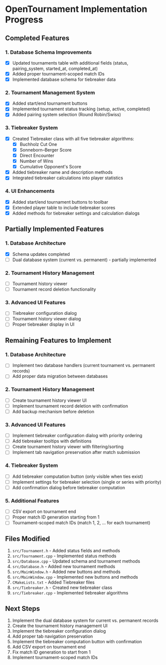 # OpenTournament Implementation Progress

## Completed Features

### 1. Database Schema Improvements

- [x] Updated tournaments table with additional fields (status, pairing_system, started_at, completed_at)
- [x] Added proper tournament-scoped match IDs
- [x] Implemented database schema for tiebreaker data

### 2. Tournament Management System

- [x] Added start/end tournament buttons
- [x] Implemented tournament status tracking (setup, active, completed)
- [x] Added pairing system selection (Round Robin/Swiss)

### 3. Tiebreaker System

- [x] Created Tiebreaker class with all five tiebreaker algorithms:
  - [x] Buchholz Cut One
  - [x] Sonneborn–Berger Score
  - [x] Direct Encounter
  - [x] Number of Wins
  - [x] Cumulative Opponent's Score
- [x] Added tiebreaker name and description methods
- [x] Integrated tiebreaker calculations into player statistics

### 4. UI Enhancements

- [x] Added start/end tournament buttons to toolbar
- [x] Extended player table to include tiebreaker scores
- [x] Added methods for tiebreaker settings and calculation dialogs

## Partially Implemented Features

### 1. Database Architecture

- [x] Schema updates completed
- [ ] Dual database system (current vs. permanent) - partially implemented

### 2. Tournament History Management

- [ ] Tournament history viewer
- [ ] Tournament record deletion functionality

### 3. Advanced UI Features

- [ ] Tiebreaker configuration dialog
- [ ] Tournament history viewer dialog
- [ ] Proper tiebreaker display in UI

## Remaining Features to Implement

### 1. Database Architecture

- [ ] Implement two database handlers (current tournament vs. permanent records)
- [ ] Add proper data migration between databases

### 2. Tournament History Management

- [ ] Create tournament history viewer UI
- [ ] Implement tournament record deletion with confirmation
- [ ] Add backup mechanism before deletion

### 3. Advanced UI Features

- [ ] Implement tiebreaker configuration dialog with priority ordering
- [ ] Add tiebreaker tooltips with definitions
- [ ] Create tournament history viewer with filtering/sorting
- [ ] Implement tab navigation preservation after match submission

### 4. Tiebreaker System

- [ ] Add tiebreaker computation button (only visible when ties exist)
- [ ] Implement settings for tiebreaker selection (single or series with priority)
- [ ] Add confirmation dialog before tiebreaker computation

### 5. Additional Features

- [ ] CSV export on tournament end
- [ ] Proper match ID generation starting from 1
- [ ] Tournament-scoped match IDs (match 1, 2, ... for each tournament)

## Files Modified

1. `src/Tournament.h` - Added status fields and methods
2. `src/Tournament.cpp` - Implemented status methods
3. `src/Database.cpp` - Updated schema and tournament methods
4. `src/Database.h` - Added new tournament methods
5. `src/MainWindow.h` - Added new buttons and methods
6. `src/MainWindow.cpp` - Implemented new buttons and methods
7. `CMakeLists.txt` - Added Tiebreaker files
8. `src/Tiebreaker.h` - Created new tiebreaker class
9. `src/Tiebreaker.cpp` - Implemented tiebreaker algorithms

## Next Steps

1. Implement the dual database system for current vs. permanent records
2. Create the tournament history management UI
3. Implement the tiebreaker configuration dialog
4. Add proper tab navigation preservation
5. Implement the tiebreaker computation button with confirmation
6. Add CSV export on tournament end
7. Fix match ID generation to start from 1
8. Implement tournament-scoped match IDs
